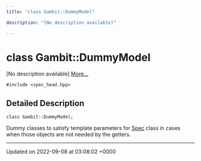 ```yaml
---
title: "class Gambit::DummyModel"

description: "[No description available]"

---
```


# class Gambit::DummyModel



[No description available] [More...](#detailed-description)


`#include <spec_head.hpp>`

## Detailed Description

```
class Gambit::DummyModel;
```


Dummy classes to satisfy template parameters for [Spec](/documentation/code/classes/classgambit_1_1spec/) class in cases when those objects are not needed by the getters. 

-------------------------------

Updated on 2022-09-08 at 03:08:02 +0000